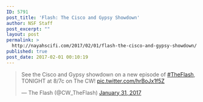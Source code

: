 ```yaml
---
ID: 5791
post_title: 'Flash: The Cisco and Gypsy Showdown'
author: NSF Staff
post_excerpt: ""
layout: post
permalink: >
  http://nayahscifi.com/2017/02/01/flash-the-cisco-and-gypsy-showdown/
published: true
post_date: 2017-02-01 00:10:19
---
```

<blockquote class="twitter-tweet" data-lang="en"><p lang="en" dir="ltr">See the Cisco and Gypsy showdown on a new episode of <a href="https://twitter.com/hashtag/TheFlash?src=hash">#TheFlash</a>, TONIGHT at 8/7c on The CW! <a href="https://t.co/hrBoJx1f5Z">pic.twitter.com/hrBoJx1f5Z</a></p>&mdash; The Flash (@CW_TheFlash) <a href="https://twitter.com/CW_TheFlash/status/826475148094038016">January 31, 2017</a></blockquote>
<script async src="//platform.twitter.com/widgets.js" charset="utf-8"></script>